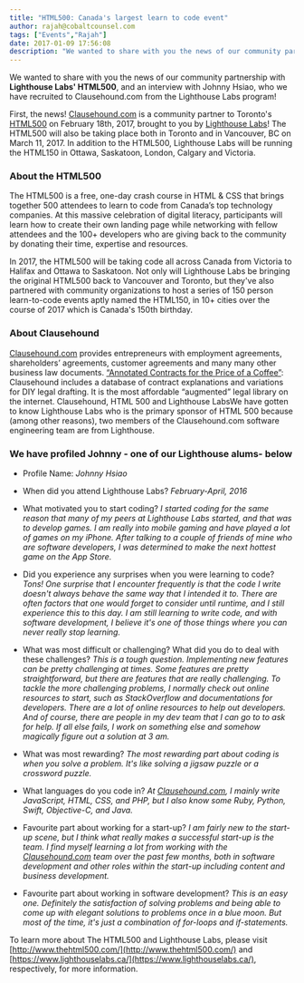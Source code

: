 ```yaml
---
title: "HTML500: Canada's largest learn to code event"
author: rajah@cobaltcounsel.com
tags: ["Events","Rajah"]
date: 2017-01-09 17:56:08
description: "We wanted to share with you the news of our community partnership with Lighthouse Labs' HTML500, and an interview with Johnny Hsiao, who we have recruited to Clausehound.com from the Lighthouse Labs program!"
---
```




We wanted to share with you the news of our community partnership with **Lighthouse Labs' HTML500**, and an interview with Johnny Hsiao, who we have recruited to Clausehound.com from the Lighthouse Labs program!

First, the news!  [Clausehound.com](https://clausehound.com/?utm_source=HTML5%20Blog&amp;utm_campaign=HTML500&amp;utm_medium=general) is a community partner to Toronto's [HTML500](http://www.thehtml500.com/) on February 18th, 2017, brought to you by [Lighthouse Labs](https://www.lighthouselabs.ca/?gclid=Cj0KEQiAhs3DBRDmu-rVkuif0N8BEiQAWuUJr4kdta69SW0sbFH5UxVSmXivtBtATZYm7UrmxfTO7hQaAtHp8P8HAQ)! The HTML500 will also be taking place both in Toronto and in Vancouver, BC on March 11, 2017. In addition to the HTML500, Lighthouse Labs will be running the HTML150 in Ottawa, Saskatoon, London, Calgary and Victoria. 

### About the HTML500

The HTML500 is a free, one-day crash course in HTML & CSS that brings together 500 attendees to learn to code from Canada’s top technology companies.  At this massive celebration of digital literacy, participants will learn how to create their own landing page while networking with fellow attendees and the 100+ developers who are giving back to the community by donating their time, expertise and resources.

In 2017, the HTML500 will be taking code all across Canada from Victoria to Halifax and Ottawa to Saskatoon. Not only will Lighthouse Labs be bringing the original HTML500 back to Vancouver and Toronto, but they've also partnered with community organizations to host a series of 150 person learn-to-code events aptly named the HTML150, in 10+ cities over the course of 2017 which is Canada's 150th birthday.

### About Clausehound

[Clausehound.com](https://clausehound.com/?utm_source=HTML5%20Blog&amp;utm_campaign=HTML500&amp;utm_medium=general) provides entrepreneurs with employment agreements, shareholders’ agreements, customer agreements and many many other business law documents.   [“Annotated Contracts for the Price of a Coffee”](https://www.clausehound.com/documents/):   Clausehound includes a database of contract explanations and variations for DIY legal drafting.   It is the most affordable “augmented” legal library on the internet. Clausehound, HTML 500 and Lighthouse LabsWe have gotten to know Lighthouse Labs who is the primary sponsor of HTML 500 because (among other reasons), two members of the Clausehound.com software engineering team are from Lighthouse.

### We have profiled Johnny - one of our Lighthouse alums- below
- Profile Name: *Johnny Hsiao*

- When did you attend Lighthouse Labs? *February-April, 2016*

- What motivated you to start coding? *I started coding for the same reason that many of my peers at Lighthouse Labs started, and that was to develop games. I am really into mobile gaming and have played a lot of games on my iPhone. After talking to a couple of friends of mine who are software developers, I was determined to make the next hottest game on the App Store.*

- Did you experience any surprises when you were learning to code? *Tons! One surprise that I encounter frequently is that the code I write doesn't always behave the same way that I intended it to. There are often factors that one would forget to consider until runtime, and I still experience this to this day. I am still learning to write code, and with software development, I believe it's one of those things where you can never really stop learning.*

- What was most difficult or challenging?  What did you do to deal with these challenges? *This is a tough question. Implementing new features can be pretty challenging at times. Some features are pretty straightforward, but there are features that are really challenging. To tackle the more challenging problems, I normally check out online resources to start, such as StackOverflow and documentations for developers. There are a lot of online resources to help out developers. And of course, there are people in my dev team that I can go to to ask for help. If all else fails, I work on something else and somehow magically figure out a solution at 3 am.*

- What was most rewarding? *The most rewarding part about coding is when you solve a problem. It's like solving a jigsaw puzzle or a crossword puzzle.*

- What languages do you code in? *At [Clausehound.com](https://clausehound.com/?utm_source=HTML5%20Blog&amp;utm_campaign=HTML500&amp;utm_medium=general), I mainly write JavaScript, HTML, CSS, and PHP, but I also know some Ruby, Python, Swift, Objective-C, and Java.*

- Favourite part about working for a start-up? *I am fairly new to the start-up scene, but I think what really makes a successful start-up is the team. I find myself learning a lot from working with the [Clausehound.com](https://clausehound.com/?utm_source=HTML5%20Blog&amp;utm_campaign=HTML500&amp;utm_medium=general) team over the past few months, both in software development and other roles within the start-up including content and business development.*

- Favourite part about working in software development? *This is an easy one. Definitely the satisfaction of solving problems and being able to come up with elegant solutions to problems once in a blue moon. But most of the time, it's just a combination of for-loops and if-statements.*

To learn more about The HTML500 and Lighthouse Labs, please visit [http://www.thehtml500.com/](http://www.thehtml500.com/) and [https://www.lighthouselabs.ca/](https://www.lighthouselabs.ca/), respectively, for more information.

 

